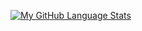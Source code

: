 [![My GitHub Language Stats](https://github-readme-stats.vercel.app/api/top-langs/?username=redtorch&langs_count=5&theme=tokyonight)]()
